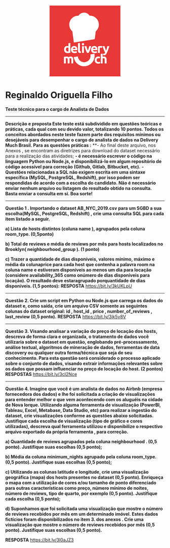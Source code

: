 <p align="center">
  <img src="https://github.com/reginaldooriguella/DM/blob/master/dm.jpeg?raw=true" >
</p>



# Reginaldo Origuella Filho


**Teste técnico para o cargo de Analista de Dados**


---

**Descrição e proposta
Este teste está subdividido em questões teóricas e práticas, cada qual com seu
devido valor, totalizando 10 pontos.
Todos os conceitos abordados neste teste fazem parte dos requisitos mínimos ou
desejáveis para desempenhar o cargo de analista de dados na Delivery Much Brasil.
Para as questões práticas :**
**- Ao final deste arquivo, nos Anexos , se encontram as diretrizes para
download do dataset necessário para a realização das atividades;
**- é necessário escrever o código na linguagem Python ou Node.js, e
disponibilizá-lo em algum repositório de código acessível para correção
(Github, Gitlab, Bitbucket, etc).**
**- Questões relacionadas a SQL não exigem escrita em uma sintaxe específica
(MySQL, PostgreSQL, Redshift), por isso podem ser respondidas de acordo
com a escolha do candidato. Não é necessário enviar nenhum arquivo ou
listagem do resultado obtido na consulta. Basta enviar a consulta em si.
Boa sorte!**



---



**Questão 1 . Importando o dataset AB_NYC_2019.csv para um SGBD a sua escolha(MySQL, PostgreSQL, Redshift) , crie uma consulta SQL para cada item listado a seguir.**

**a) Lista de hosts distintos (coluna name ), agrupados pela coluna room_type. (0,5ponto)**

**b) Total de reviews e média de reviews por mês para hosts localizados no Brooklyn( neighbourhood_group ). (1 ponto)**

**c) Trazer a quantidade de dias disponíveis, valores mínimo, máximo e média da colunaprice para cada host que contenha a palavra room na coluna name e estiveram disponíveis ao menos um dia para locação (considere availability_365 como onúmero de dias disponíveis para locação). O resultado deve estaragrupado porquantidade de dias disponíveis. (1,5 pontos):**
**RESPOSTA**
https://bit.ly/3kUKLpU

---

**Questão 2. Crie um script em Python ou Node.js que carrega os dados do dataset e, como
saída, crie um arquivo CSV somente as seguintes colunas do dataset original:
id , host_id , price , number_of_reviews , last_review (0,5 ponto).**
**RESPOSTA**
https://bit.ly/3ik5v8V

---


**Questão 3. Visando analisar a variação do preço de locação dos hosts, descreva de forma
clara e organizada, o tratamento de dados você utilizaria sobre o dataset em questão,
englobando pré-processamento, análise textual, algoritmos de mineração de dados,
ferramentas de data discovery ou qualquer outra forma/técnica que seja de seu
conhecimento. Para esta questão será considerado o processo aplicado sobre o conjunto
de dados, visando extrair informações relevantes sobre os dados que possam influenciar no
preço de locação do host. (2 pontos)**
**RESPOSTAS**
https://bit.ly/3cI2Nce

---

**Questão 4. Imagine que você é um analista de dados no Airbnb (empresa fornecedora dos
dados) e lhe foi solicitada a criação de visualizações para entender melhor o que vem
acontecendo com os aluguéis na cidade de Nova Iorque. Utilizando alguma ferramenta de
visualização (PowerBI, Tableau, Excel, Metabase, Data Studio, etc) para realizar a ingestão
do dataset, crie visualizações conforme as questões abaixo solicitadas. Justifique cada
escolha de visualização (tipo de gráfico e cores utilizadas), descreva qual ferramenta
utilizou e disponibilize o respectivo arquivo exportado da própria ferramenta , para
correção.**

**a) Quantidade de reviews agrupados pela coluna neighbourhood . (0,5 ponto). Justifique
suas escolhas (0,5 ponto);**

**b) Média da coluna minimum_nights agrupado pela coluna room_type. (0,5 ponto).
Justifique suas escolhas (0,5 ponto);**

**c) Utilizando as colunas latitude e longitude, crie uma visualização geográfica (mapa)
dos hosts presentes no dataset (0,5 ponto). Enriqueça o mapa com a utilização de
cores e/ou tamanho de ponto diferenciado para outras características como preço,
número mínimo de noites, número de reviews, tipo de quarto, por exemplo (0,5
ponto). Justifique cada escolha (0,5 ponto);**

**d) Suponhamos que foi solicitada uma visualização que mostre o número de reviews
recebidos por mês em um determinado imóvel. Estes dados fictícios foram
disponibilizados no item 3. dos anexos . Crie uma visualização que mostre o número
de reviews recebidos por mês (0,5 ponto). Justifique suas escolhas (0,5 ponto).**

**RESPOSTA**
https://bit.ly/3l0aJZ3
